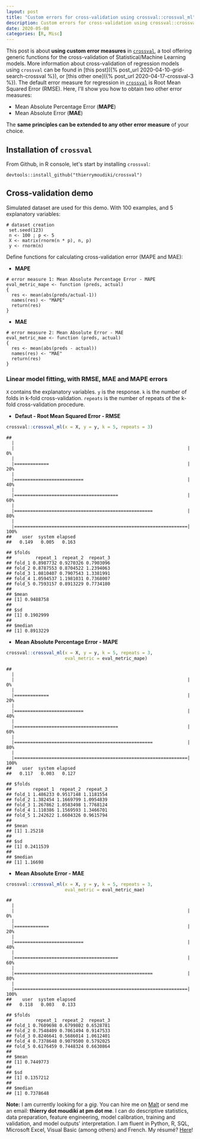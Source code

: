 ```yaml
---
layout: post
title: "Custom errors for cross-validation using crossval::crossval_ml"
description: Custom errors for cross-validation using crossval::crossval_ml
date: 2020-05-08
categories: [R, Misc]
---
```


This post is about __using custom error measures__ in [`crossval`](https://github.com/thierrymoudiki/crossval), a tool offering generic functions for the cross-validation of Statistical/Machine Learning models. More information about cross-validation of regression models using `crossval` can be found in [this post]({% post_url 2020-04-10-grid-search-crossval %}), or [this other one]({% post_url 2020-04-17-crossval-3 %}). The default error measure for regression in [`crossval`](https://github.com/thierrymoudiki/crossval) is Root Mean Squared Error (RMSE). Here, I'll show you how to obtain two other error measures:

- Mean Absolute Percentage Error (__MAPE__)
- Mean Absolute Error (__MAE__)  

The __same principles can be extended to any other error measure__ of your choice. 


## Installation of `crossval`

From Github, in R console, let's start by installing `crossval`:

```{r}
devtools::install_github("thierrymoudiki/crossval")
```

## Cross-validation demo

Simulated dataset are used for this demo. With 100 examples, and 5 explanatory variables: 

```{r}
# dataset creation
 set.seed(123)
 n <- 100 ; p <- 5
 X <- matrix(rnorm(n * p), n, p)
 y <- rnorm(n)
```

Define functions for calculating cross-validation error (MAPE and MAE):

- __MAPE__

```{r}
# error measure 1: Mean Absolute Percentage Error - MAPE
eval_metric_mape <- function (preds, actual)
{
  res <- mean(abs(preds/actual-1))
  names(res) <- "MAPE"
  return(res)
}
```

- __MAE__

```{r}
# error measure 2: Mean Absolute Error - MAE
eval_metric_mae <- function (preds, actual)
{
  res <- mean(abs(preds - actual))
  names(res) <- "MAE"
  return(res)
}
```


### Linear model fitting, with RMSE, MAE and MAPE errors

`X` contains the explanatory variables.
`y` is the response.
`k` is the number of folds in k-fold cross-validation.
`repeats` is the number of repeats of the k-fold cross-validation procedure.

- __Defaut - Root Mean Squared Error - RMSE__

```r
crossval::crossval_ml(x = X, y = y, k = 5, repeats = 3)
```

```
## 
  |                                                                       
  |                                                                 |   0%
  |                                                                       
  |=============                                                    |  20%
  |                                                                       
  |==========================                                       |  40%
  |                                                                       
  |=======================================                          |  60%
  |                                                                       
  |====================================================             |  80%
  |                                                                       
  |=================================================================| 100%
##    user  system elapsed 
##   0.149   0.005   0.163
```
```
## $folds
##         repeat_1  repeat_2  repeat_3
## fold_1 0.8987732 0.9270326 0.7903096
## fold_2 0.8787553 0.8704522 1.2394063
## fold_3 1.0810407 0.7907543 1.3381991
## fold_4 1.0594537 1.1981031 0.7368007
## fold_5 0.7593157 0.8913229 0.7734180
## 
## $mean
## [1] 0.9488758
## 
## $sd
## [1] 0.1902999
## 
## $median
## [1] 0.8913229
```

- __Mean Absolute Percentage Error - MAPE__

```r
crossval::crossval_ml(x = X, y = y, k = 5, repeats = 3, 
                      eval_metric = eval_metric_mape)
```

```
## 
  |                                                                       
  |                                                                 |   0%
  |                                                                       
  |=============                                                    |  20%
  |                                                                       
  |==========================                                       |  40%
  |                                                                       
  |=======================================                          |  60%
  |                                                                       
  |====================================================             |  80%
  |                                                                       
  |=================================================================| 100%
##    user  system elapsed 
##   0.117   0.003   0.127
```
```
## $folds
##        repeat_1  repeat_2  repeat_3
## fold_1 1.486233 0.9517148 1.1181554
## fold_2 1.382454 1.1669799 1.0954839
## fold_3 1.267862 1.0583498 1.7768124
## fold_4 1.110386 1.1569593 1.3466701
## fold_5 1.242622 1.6604326 0.9615794
## 
## $mean
## [1] 1.25218
## 
## $sd
## [1] 0.2411539
## 
## $median
## [1] 1.16698
```

- __Mean Absolute Error - MAE__

```r
crossval::crossval_ml(x = X, y = y, k = 5, repeats = 3, 
                      eval_metric = eval_metric_mae)
```

```
## 
  |                                                                       
  |                                                                 |   0%
  |                                                                       
  |=============                                                    |  20%
  |                                                                       
  |==========================                                       |  40%
  |                                                                       
  |=======================================                          |  60%
  |                                                                       
  |====================================================             |  80%
  |                                                                       
  |=================================================================| 100%
##    user  system elapsed 
##   0.118   0.003   0.133
```
```
## $folds
##         repeat_1  repeat_2  repeat_3
## fold_1 0.7609698 0.6799802 0.6528781
## fold_2 0.7548409 0.7061494 0.9147533
## fold_3 0.8246641 0.5686014 1.0612401
## fold_4 0.7378648 0.9079500 0.5792025
## fold_5 0.6176459 0.7448324 0.6630864
## 
## $mean
## [1] 0.7449773
## 
## $sd
## [1] 0.1357212
## 
## $median
## [1] 0.7378648
```

__Note:__ I am currently looking for a _gig_. You can hire me on [Malt](https://www.malt.fr/profile/thierrymoudiki) or send me an email: __thierry dot moudiki at pm dot me__. I can do descriptive statistics, data preparation, feature engineering, model calibration, training and validation, and model outputs' interpretation. I am fluent in Python, R, SQL, Microsoft Excel, Visual Basic (among others) and French. My résumé? [Here]({{base}}/cv/thierry-moudiki.pdf)!


